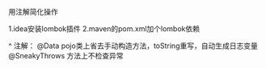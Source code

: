 用注解简化操作

1.idea安装lombok插件
2.maven的pom.xml加个lombok依赖


^
注解：
@Data
pojo类上省去手动构造方法，toString重写，自动生成日志变量
@SneakyThrows
方法上不检查异常

